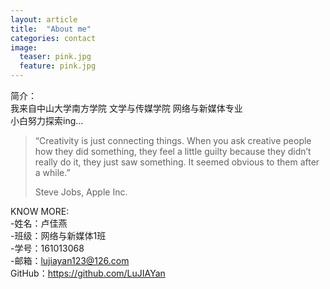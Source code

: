 ```yaml
---
layout: article
title:  "About me"
categories: contact
image:
  teaser: pink.jpg
  feature: pink.jpg
---
```


 
简介：<br>
我来自中山大学南方学院
文学与传媒学院
网络与新媒体专业<br>
小白努力探索ing...

> “Creativity is just connecting things. When you ask creative people how they did something, they feel a little guilty because they didn’t really do it, they just saw something. It seemed obvious to them after a while.”
> 
>Steve Jobs, Apple Inc.

KNOW MORE:<br>
-姓名：卢佳燕<br>
-班级：网络与新媒体1班<br>
-学号：161013068<br>
-邮箱：lujiayan123@126.com<br>
GitHub：https://github.com/LuJIAYan<br>

